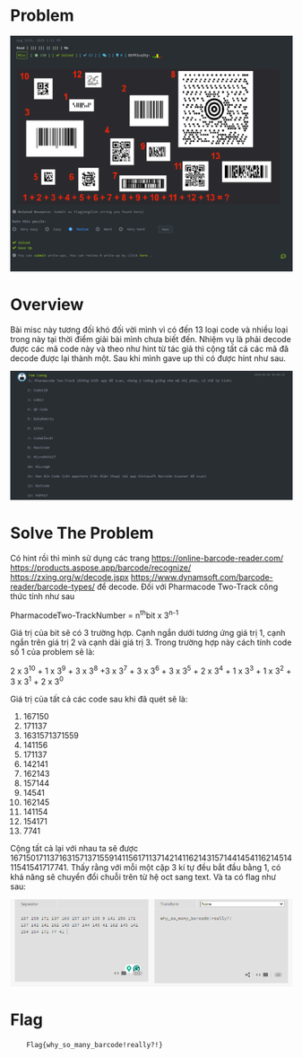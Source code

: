 # Problem

![Problem](problem.png)

# Overview


Bài misc này tương đối khó đối vời mình vì có đến 13 loại code và nhiều loại trong này tại thời điểm giải bài mình chưa biết đến. Nhiệm vụ là phải decode được các mã code này và theo như hint từ tác giả thì cộng tất cả các mã đã decode được lại thành một. Sau khi mình gave up thì có được hint như sau.

![Problem](hint.png)

# Solve The Problem

Có hint rồi thì mình sử dụng các trang https://online-barcode-reader.com/ https://products.aspose.app/barcode/recognize/ https://zxing.org/w/decode.jspx https://www.dynamsoft.com/barcode-reader/barcode-types/ để decode. Đối với Pharmacode Two-Track công thức tính như sau


PharmacodeTwo-TrackNumber = n<sup>th</sup>bit x 3<sup>n-1</sup>

Giá trị của bit sẽ có 3 trường hợp. Cạnh ngắn dưới tương ứng giá trị 1, cạnh ngắn trên giá trị 2 và cạnh dài giá trị 3. Trong trường hợp này cách tính code số 1 của problem sẽ là:

2 x 3<sup>10</sup> + 1 x 3<sup>9</sup> + 3 x 3<sup>8</sup> +3 x 3<sup>7</sup> + 3 x 3<sup>6</sup> + 3 x 3<sup>5</sup> + 2 x 3<sup>4</sup> + 1 x 3<sup>3</sup> + 1 x 3<sup>2</sup> + 3 x 3<sup>1</sup> + 2 x 3<sup>0</sup> 

Giá trị của tất cả các code sau khi đã quét sẽ là:

1. 167150
2. 171137
3. 1631571371559
4. 141156
5. 171137
6. 142141
7. 162143
8. 157144
9. 14541
10. 162145
11. 141154
12. 154171
13. 7741

Cộng tất cả lại với nhau ta sẽ được 1671501711371631571371559141156171137142141162143157144145411621451411541541717741. Thấy rằng với mỗi một cặp 3 kí tự đều bắt đầu bằng 1, có khả năng sẽ chuyển đổi chuỗi trên từ hệ oct sang text. Và ta có flag như sau:

![Problem](flag.png)


# Flag

```
    Flag{why_so_many_barcode!really?!}
```